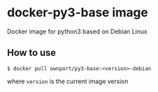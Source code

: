 # docker-py3-base image

Docker image for python3 based on Debian Linux

## How to use

```
$ docker pull ownport/py3-base:<version>-debian
```
where `version` is the current image version

